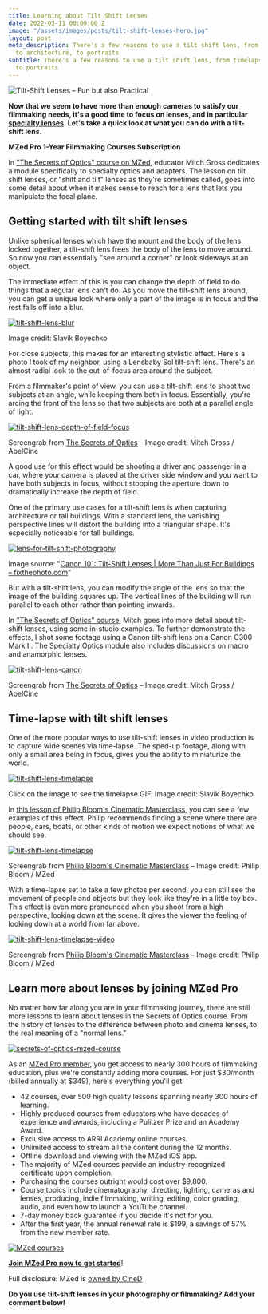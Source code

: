 ```yaml
---
title: Learning about Tilt Shift Lenses
date: 2022-03-11 00:00:00 Z
image: "/assets/images/posts/tilt-shift-lenses-hero.jpg"
layout: post
meta_description: There's a few reasons to use a tilt shift lens, from timelapse,
  to architecture, to portraits
subtitle: There's a few reasons to use a tilt shift lens, from timelapse, to architecture,
  to portraits
---
```


![Tilt-Shift Lenses – Fun but also Practical](/assets/images/posts/tilt-shift-lenses-hero.jpg)

**Now that we seem to have more than enough cameras to satisfy our filmmaking needs, it's a good time to focus on lenses, and in particular [specialty lenses](https://www.cined.com/gear-guides/specialty-lenses/). Let's take a quick look at what you can do with a tilt-shift lens.**

**MZed Pro 1-Year Filmmaking Courses Subscription**

In ["The Secrets of Optics" course on MZed](https://www.mzed.com/courses/the-secrets-of-optics?tap_a=17272-420962&tap_s=2579626-5bc522), educator Mitch Gross dedicates a module specifically to specialty optics and adapters. The lesson on tilt shift lenses, or "shift and tilt" lenses as they're sometimes called, goes into some detail about when it makes sense to reach for a lens that lets you manipulate the focal plane.

## Getting started with tilt shift lenses

Unlike spherical lenses which have the mount and the body of the lens locked together, a tilt-shift lens frees the body of the lens to move around. So now you can essentially "see around a corner" or look sideways at an object.

The immediate effect of this is you can change the depth of field to do things that a regular lens can't do. As you move the tilt-shift lens around, you can get a unique look where only a part of the image is in focus and the rest falls off into a blur.

[![tilt-shift-lens-blur](/assets/images/posts/tilt-shift-lens-blur.jpg)](/assets/images/posts/tilt-shift-lens-blur.jpg)

Image credit: Slavik Boyechko

For close subjects, this makes for an interesting stylistic effect. Here's a photo I took of my neighbor, using a Lensbaby Sol tilt-shift lens. There's an almost radial look to the out-of-focus area around the subject.

From a filmmaker's point of view, you can use a tilt-shift lens to shoot two subjects at an angle, while keeping them both in focus. Essentially, you're arcing the front of the lens so that two subjects are both at a parallel angle of light.

[![tilt-shift-lens-depth-of-field-focus](/assets/images/posts/tilt-shift-depth-of-field-focus.jpg)](/assets/images/posts/tilt-shift-depth-of-field-focus.jpg)

Screengrab from [The Secrets of Optics](https://www.mzed.com/courses/the-secrets-of-optics?tap_a=17272-420962&tap_s=2579626-5bc522) – Image credit: Mitch Gross / AbelCine

A good use for this effect would be shooting a driver and passenger in a car, where your camera is placed at the driver side window and you want to have both subjects in focus, without stopping the aperture down to dramatically increase the depth of field.

One of the primary use cases for a tilt-shift lens is when capturing architecture or tall buildings. With a standard lens, the vanishing perspective lines will distort the building into a triangular shape. It's especially noticeable for tall buildings.

[![lens-for-tilt-shift-photography](/assets/images/posts/tilt-shift-photography-architecture.jpg)](/assets/images/posts/tilt-shift-photography-architecture.jpg)

Image source: "[Canon 101: Tilt-Shift Lenses | More Than Just For Buildings – fixthephoto.com](https://fixthephoto.com/tilt-shift-photography.html)"

But with a tilt-shift lens, you can modify the angle of the lens so that the image of the building squares up. The vertical lines of the building will run parallel to each other rather than pointing inwards.

In ["The Secrets of Optics" course](https://www.mzed.com/courses/the-secrets-of-optics?tap_a=17272-420962&tap_s=2579626-5bc522), Mitch goes into more detail about tilt-shift lenses, using some in-studio examples. To further demonstrate the effects, I shot some footage using a Canon tilt-shift lens on a Canon C300 Mark II. The Specialty Optics module also includes discussions on macro and anamorphic lenses.

[![tilt-shift-lens-canon](/assets/images/posts/tilt-shift-lens-canon.jpg)](/assets/images/posts/tilt-shift-lens-canon.jpg)

Screengrab from [The Secrets of Optics](https://www.mzed.com/courses/the-secrets-of-optics?tap_a=17272-420962&tap_s=2579626-5bc522) – Image credit: Mitch Gross / AbelCine

## Time-lapse with tilt shift lenses

One of the more popular ways to use tilt-shift lenses in video production is to capture wide scenes via time-lapse. The sped-up footage, along with only a small area being in focus, gives you the ability to miniaturize the world.

[![tilt-shift-lens-timelapse](/assets/images/posts/tilt-shift-lens-timelapse.gif)](/assets/images/posts/tilt-shift-lens-timelapse.gif)

Click on the image to see the timelapse GIF. Image credit: Slavik Boyechko

In [this lesson of Philip Bloom's Cinematic Masterclass](https://www.mzed.com/courses/philip-bloom-cinematic-masterclass/modules/6?tap_a=17272-420962&tap_s=2579626-5bc522), you can see a few examples of this effect. Philip recommends finding a scene where there are people, cars, boats, or other kinds of motion we expect notions of what we should see.

[![tilt-shift-lens-timelapse](/assets/images/posts/tilt-shift-timelapse-philip-bloom.jpg)](/assets/images/posts/tilt-shift-timelapse-philip-bloom.jpg)

Screengrab from [Philip Bloom's Cinematic Masterclass](https://www.mzed.com/courses/philip-bloom-cinematic-masterclass?tap_a=17272-420962&tap_s=2579626-5bc522) – Image credit: Philip Bloom / MZed

With a time-lapse set to take a few photos per second, you can still see the movement of people and objects but they look like they're in a little toy box. This effect is even more pronounced when you shoot from a high perspective, looking down at the scene. It gives the viewer the feeling of looking down at a world from far above.

[![tilt-shift-lens-timelapse-video](/assets/images/posts/tilt-shift-timelapse-video.jpg)](/assets/images/posts/tilt-shift-timelapse-video.jpg)

Screengrab from [Philip Bloom's Cinematic Masterclass](https://www.mzed.com/courses/philip-bloom-cinematic-masterclass?tap_a=17272-420962&tap_s=2579626-5bc522) – Image credit: Philip Bloom / MZed

## Learn more about lenses by joining MZed Pro

No matter how far along you are in your filmmaking journey, there are still more lessons to learn about lenses in the Secrets of Optics course. From the history of lenses to the difference between photo and cinema lenses, to the real meaning of a "normal lens."

[![secrets-of-optics-mzed-course](/assets/images/posts/secrets-of-optics-mzed-course.jpg)](https://www.mzed.com/courses/the-secrets-of-optics?tap_a=17272-420962&tap_s=2579626-5bc522)

As an [MZed Pro member](https://www.mzed.com/checkout/?sku=MZEDPRO12&tap_a=17272-420962&tap_s=2579626-5bc522), you get access to nearly 300 hours of filmmaking education, plus we're constantly adding more courses. For just $30/month (billed annually at $349), here's everything you'll get:

-   42 courses, over 500 high quality lessons spanning nearly 300 hours of learning.
-   Highly produced courses from educators who have decades of experience and awards, including a Pulitzer Prize and an Academy Award.
-   Exclusive access to ARRI Academy online courses.
-   Unlimited access to stream all the content during the 12 months.
-   Offline download and viewing with the MZed iOS app.
-   The majority of MZed courses provide an industry-recognized certificate upon completion.
-   Purchasing the courses outright would cost over $9,800.
-   Course topics include cinematography, directing, lighting, cameras and lenses, producing, indie filmmaking, writing, editing, color grading, audio, and even how to launch a YouTube channel.
-   7-day money back guarantee if you decide it's not for you.
-   After the first year, the annual renewal rate is $199, a savings of 57% from the new member rate.

[![MZed courses](/assets/images/posts/mzed-all-courses-tilt-shift.jpg)](https://www.mzed.com/checkout/?sku=MZEDPRO12&tap_a=17272-420962&tap_s=2579626-5bc522)

**[Join MZed Pro now to get started](https://www.mzed.com/checkout/?sku=MZEDPRO12&tap_a=17272-420962&tap_s=2579626-5bc522)**!

Full disclosure: MZed is [owned by CineD](https://www.cined.com/cined-acquires-mzed/)

**Do you use tilt-shift lenses in your photography or filmmaking? Add your comment below!**